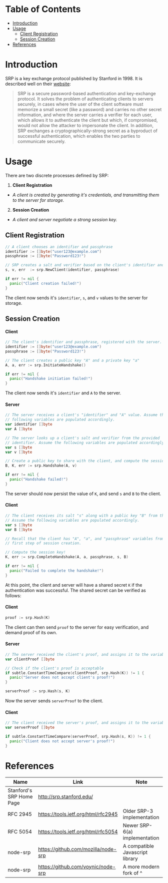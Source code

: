 # Table of Contents

- [Introduction](#introduction)
- [Usage](#usage)
  * [Client Registration](#client-registration)
  * [Session Creation](#session-creation)
- [References](#references)

# Introduction

SRP is a key exchange protocol published by Stanford in 1998. It is described well on their [website](http://srp.stanford.edu/):

>SRP is a secure password-based authentication and key-exchange protocol. It solves the problem of authenticating clients to servers securely, in cases where the user of the client software must memorize a small secret (like a password) and carries no other secret information, and where the server carries a verifier for each user, which allows it to authenticate the client but which, if compromised, would not allow the attacker to impersonate the client. In addition, SRP exchanges a cryptographically-strong secret as a byproduct of successful authentication, which enables the two parties to communicate securely.

# Usage

There are two discrete processes defined by SRP:
1. **Client Registration**
  * *A client is created by generating it's credentials, and transmitting them to the server for storage.*
2. **Session Creation**
  * *A client and server negotiate a strong session key.*

## Client Registration

```go
// A client chooses an identifier and passphrase
identifier := []byte("user123@example.com")
passphrase := []byte("Password123!")

// SRP creates a salt and verifier based on the client's identifier and passphrase
s, v, err  := srp.NewClient(identifier, passphrase)

if err != nil {
  panic("Client creation failed!")
}
```

The client now sends it's `identifier`, `s`, and `v` values to the server for storage.

## Session Creation

#### Client

```go
// The client's identifier and passphrase, registered with the server.
identifier := []byte("user123@example.com")
passphrase := []byte("Password123!")

// The client creates a public key "A" and a private key "a"
A, a, err := srp.InitiateHandshake()

if err != nil {
  panic("Handshake initiation failed!")
}
```

The client now sends it's `identifier` and `A` to the server.

#### Server

```go
// The server receives a client's "identifier" and "A" value. Assume the
// following variables are populated accordingly.
var identifier []byte
var A []byte

// The server looks up a client's salt and verifier from the provided
// identifier. Assume the following variables are populated accordingly.
var s []byte
var v []byte

// Create a public key to share with the client, and compute the session key.
B, K, err := srp.Handshake(A, v)

if err != nil {
  panic("Handshake failed!")
}
```

The server should now persist the value of `K`, and send `s` and `B` to the client.

#### Client

```go
// The client receives its salt "s" along with a public key "B" from the server.
// Assume the following variables are populated accordingly.
var s []byte
var B []byte

// Recall that the client has "A", "a", and "passphrase" variables from the
// first step of session creation.

// Compute the session key!
K, err := srp.CompleteHandshake(A, a, passphrase, s, B)

if err != nil {
  panic("Failed to complete the handshake!")
}
```

At this point, the client and server will have a shared secret `K` if the authentication was successful. The shared secret can be verified as follows:

#### Client

```go
proof := srp.Hash(K)
```

 The client can then send `proof` to the server for easy verification, and demand proof of its own.

#### Server

```go
// The server received the client's proof, and assigns it to the variable below:
var clientProof []byte

// Check if the client's proof is acceptable
if subtle.ConstantTimeCompare(clientProof, srp.Hash(K)) != 1 {
  panic("Server does not accept client's proof!")
}

serverProof := srp.Hash(s, K)
```

Now the server sends `serverProof` to the client.

#### Client

```go
// The client received the server's proof, and assigns it to the variable below:
var serverProof []byte

if subtle.ConstantTimeCompare(serverProof, srp.Hash(s, K)) != 1 {
  panic("Client does not accept server's proof!")
}
```

# References

| Name                     | Link                                | Note                            |
|--------------------------|-------------------------------------|---------------------------------|
| Stanford's SRP Home Page | http://srp.stanford.edu/            |                                 |
| RFC 2945                 | https://tools.ietf.org/html/rfc2945 | Older SRP-3 implementation      |
| RFC 5054                 | https://tools.ietf.org/html/rfc5054 | Newer SRP-6(a) implementation   |
| node-srp                 | https://github.com/mozilla/node-srp | A compatible Javascript library |
| node-srp                 | https://github.com/voynic/node-srp  | A more modern fork of ^         |
